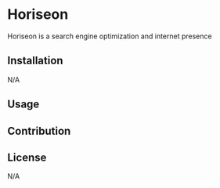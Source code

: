 # Horiseon

Horiseon is a search engine optimization and internet presence 



## Installation

N/A

## Usage

## Contribution



## License

N/A